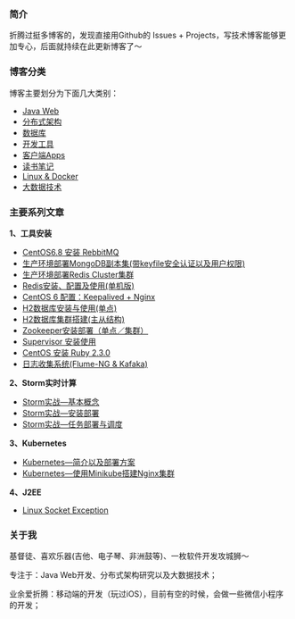 ### 简介

折腾过挺多博客的，发现直接用Github的 Issues + Projects，写技术博客能够更加专心，后面就持续在此更新博客了～

### 博客分类

博客主要划分为下面几大类别：

* [Java Web](https://github.com/johnnian/Blog/projects/1)
* [分布式架构](https://github.com/johnnian/Blog/projects/2)
* [数据库](https://github.com/johnnian/Blog/projects/3)
* [开发工具](https://github.com/johnnian/Blog/projects/4)
* [客户端Apps](https://github.com/johnnian/Blog/projects/5)
* [读书笔记](https://github.com/johnnian/Blog/projects/6)
* [Linux & Docker](https://github.com/johnnian/Blog/projects/7)
* [大数据技术](https://github.com/johnnian/Blog/projects/8)

### 主要系列文章

**1、工具安装**

- [CentOS6.8 安装 RebbitMQ](https://github.com/johnnian/Blog/issues/7)
- [生产环境部署MongoDB副本集(带keyfile安全认证以及用户权限)](https://github.com/johnnian/Blog/issues/8)
- [生产环境部署Redis Cluster集群](https://github.com/johnnian/Blog/issues/9)
- [Redis安装、配置及使用(单机版) ](https://github.com/johnnian/Blog/issues/2)
- [CentOS 6 配置：Keepalived + Nginx ](https://github.com/johnnian/Blog/issues/19)
- [H2数据库安装与使用(单点) ](https://github.com/johnnian/Blog/issues/24)
- [H2数据库集群搭建(主从结构)](https://github.com/johnnian/Blog/issues/26)
- [Zookeeper安装部署（单点／集群）](https://github.com/johnnian/Blog/issues/25)
- [Supervisor 安装使用](https://github.com/johnnian/Blog/issues/27)
- [CentOS 安装 Ruby 2.3.0](https://github.com/johnnian/Blog/issues/33)
- [日志收集系统(Flume-NG & Kafaka) ](https://github.com/johnnian/Blog/issues/34)


**2、Storm实时计算**

- [Storm实战—基本概念](https://github.com/johnnian/Blog/issues/21)
- [Storm实战—安装部署](https://github.com/johnnian/Blog/issues/22)
- [Storm实战—任务部署与调度](https://github.com/johnnian/Blog/issues/23)

**3、Kubernetes**

- [Kubernetes—简介以及部署方案](https://github.com/johnnian/Blog/issues/30)
- [Kubernetes—使用Minikube搭建Nginx集群](https://github.com/johnnian/Blog/issues/32)

**4、J2EE**

- [Linux Socket Exception](https://github.com/johnnian/Blog/issues/35)


### 关于我

基督徒、喜欢乐器(吉他、电子琴、非洲鼓等)、一枚软件开发攻城狮～

专注于：Java Web开发、分布式架构研究以及大数据技术；

业余爱折腾：移动端的开发（玩过iOS），目前有空的时候，会做一些微信小程序的开发；


